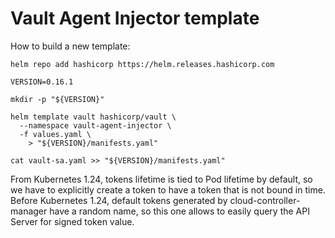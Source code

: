 # Vault Agent Injector template 

How to build a new template:

```shell
helm repo add hashicorp https://helm.releases.hashicorp.com

VERSION=0.16.1

mkdir -p "${VERSION}"

helm template vault hashicorp/vault \
  --namespace vault-agent-injector \
  -f values.yaml \
    > "${VERSION}/manifests.yaml"

cat vault-sa.yaml >> "${VERSION}/manifests.yaml"
```

From Kubernetes 1.24, tokens lifetime is tied to Pod lifetime by default, so we have to explicitly create a token
to have a token that is not bound in time.
Before Kubernetes 1.24, default tokens generated by cloud-controller-manager have a random name, so this one allows to easily
query the API Server for signed token value.  